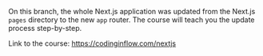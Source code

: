 On this branch, the whole Next.js application was updated from the Next.js `pages` directory to the new `app` router. The course will teach you the update process step-by-step.

Link to the course: https://codinginflow.com/nextjs
